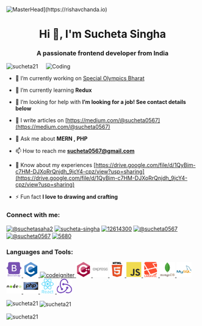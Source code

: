 ![MasterHead](https://1.bp.blogspot.com/-7A4WynwLsM...)](https://rishavchanda.io)
<h1 align="center">Hi 👋, I'm Sucheta Singha</h1>
<h3 align="center">A passionate frontend developer from India</h3>
<img align="right" alt="Coding" width="400" src="[https://monophy.com/gifs/transparent-rsUGLKwgSvSxmq1VrZ](https://drive.google.com/file/d/1DQvjHg2lfS1E1tI8mGJAQ300rbA-_PQp/view?usp=sharing)/>
<p align="left"> <img src="https://komarev.com/ghpvc/?username=sucheta21&label=Profile%20views&color=0e75b6&style=flat" alt="sucheta21" /> </p>

- 🔭 I’m currently working on [Special Olympics Bharat](https://app.specialolympicsbharat.com/)

- 🌱 I’m currently learning **Redux**

- 🤝 I’m looking for help with **I’m looking for a job! See contact details below**

- 📝 I write articles on [https://medium.com/@sucheta0567](https://medium.com/@sucheta0567)

- 💬 Ask me about **MERN , PHP**

- 📫 How to reach me **sucheta0567@gmail.com**

- 📄 Know about my experiences [https://drive.google.com/file/d/1QyBim-c7HM-DJXoRrQnjdh_9jcY4-cpz/view?usp=sharing](https://drive.google.com/file/d/1QyBim-c7HM-DJXoRrQnjdh_9jcY4-cpz/view?usp=sharing)

- ⚡ Fun fact **I love to drawing and crafting**

<h3 align="left">Connect with me:</h3>
<p align="left">
<a href="https://twitter.com/@suchetasaha2" target="blank"><img align="center" src="https://raw.githubusercontent.com/rahuldkjain/github-profile-readme-generator/master/src/images/icons/Social/twitter.svg" alt="@suchetasaha2" height="30" width="40" /></a>
<a href="https://linkedin.com/in/sucheta-singha" target="blank"><img align="center" src="https://raw.githubusercontent.com/rahuldkjain/github-profile-readme-generator/master/src/images/icons/Social/linked-in-alt.svg" alt="sucheta-singha" height="30" width="40" /></a>
<a href="https://stackoverflow.com/users/12614300" target="blank"><img align="center" src="https://raw.githubusercontent.com/rahuldkjain/github-profile-readme-generator/master/src/images/icons/Social/stack-overflow.svg" alt="12614300" height="30" width="40" /></a>
<a href="https://medium.com/@sucheta0567" target="blank"><img align="center" src="https://raw.githubusercontent.com/rahuldkjain/github-profile-readme-generator/master/src/images/icons/Social/medium.svg" alt="@sucheta0567" height="30" width="40" /></a>
<a href="https://www.hackerrank.com/@sucheta0567" target="blank"><img align="center" src="https://raw.githubusercontent.com/rahuldkjain/github-profile-readme-generator/master/src/images/icons/Social/hackerrank.svg" alt="@sucheta0567" height="30" width="40" /></a>
<a href="https://discord.gg/5680" target="blank"><img align="center" src="https://raw.githubusercontent.com/rahuldkjain/github-profile-readme-generator/master/src/images/icons/Social/discord.svg" alt="5680" height="30" width="40" /></a>
</p>

<h3 align="left">Languages and Tools:</h3>
<p align="left"> <a href="https://getbootstrap.com" target="_blank" rel="noreferrer"> <img src="https://raw.githubusercontent.com/devicons/devicon/master/icons/bootstrap/bootstrap-plain-wordmark.svg" alt="bootstrap" width="40" height="40"/> </a> <a href="https://www.cprogramming.com/" target="_blank" rel="noreferrer"> <img src="https://raw.githubusercontent.com/devicons/devicon/master/icons/c/c-original.svg" alt="c" width="40" height="40"/> </a> <a href="https://codeigniter.com" target="_blank" rel="noreferrer"> <img src="https://cdn.worldvectorlogo.com/logos/codeigniter.svg" alt="codeigniter" width="40" height="40"/> </a> <a href="https://www.w3schools.com/cpp/" target="_blank" rel="noreferrer"> <img src="https://raw.githubusercontent.com/devicons/devicon/master/icons/cplusplus/cplusplus-original.svg" alt="cplusplus" width="40" height="40"/> </a> <a href="https://expressjs.com" target="_blank" rel="noreferrer"> <img src="https://raw.githubusercontent.com/devicons/devicon/master/icons/express/express-original-wordmark.svg" alt="express" width="40" height="40"/> </a> <a href="https://www.w3.org/html/" target="_blank" rel="noreferrer"> <img src="https://raw.githubusercontent.com/devicons/devicon/master/icons/html5/html5-original-wordmark.svg" alt="html5" width="40" height="40"/> </a> <a href="https://developer.mozilla.org/en-US/docs/Web/JavaScript" target="_blank" rel="noreferrer"> <img src="https://raw.githubusercontent.com/devicons/devicon/master/icons/javascript/javascript-original.svg" alt="javascript" width="40" height="40"/> </a> <a href="https://laravel.com/" target="_blank" rel="noreferrer"> <img src="https://raw.githubusercontent.com/devicons/devicon/master/icons/laravel/laravel-plain-wordmark.svg" alt="laravel" width="40" height="40"/> </a> <a href="https://www.mongodb.com/" target="_blank" rel="noreferrer"> <img src="https://raw.githubusercontent.com/devicons/devicon/master/icons/mongodb/mongodb-original-wordmark.svg" alt="mongodb" width="40" height="40"/> </a> <a href="https://www.mysql.com/" target="_blank" rel="noreferrer"> <img src="https://raw.githubusercontent.com/devicons/devicon/master/icons/mysql/mysql-original-wordmark.svg" alt="mysql" width="40" height="40"/> </a> <a href="https://nodejs.org" target="_blank" rel="noreferrer"> <img src="https://raw.githubusercontent.com/devicons/devicon/master/icons/nodejs/nodejs-original-wordmark.svg" alt="nodejs" width="40" height="40"/> </a> <a href="https://www.php.net" target="_blank" rel="noreferrer"> <img src="https://raw.githubusercontent.com/devicons/devicon/master/icons/php/php-original.svg" alt="php" width="40" height="40"/> </a> <a href="https://reactjs.org/" target="_blank" rel="noreferrer"> <img src="https://raw.githubusercontent.com/devicons/devicon/master/icons/react/react-original-wordmark.svg" alt="react" width="40" height="40"/> </a> <a href="https://redux.js.org" target="_blank" rel="noreferrer"> <img src="https://raw.githubusercontent.com/devicons/devicon/master/icons/redux/redux-original.svg" alt="redux" width="40" height="40"/> </a> </p>

<p><img align="left" src="https://github-readme-stats.vercel.app/api/top-langs?username=sucheta21&show_icons=true&locale=en&layout=compact" alt="sucheta21" /></p>

<p>&nbsp;<img align="center" src="https://github-readme-stats.vercel.app/api?username=sucheta21&show_icons=true&locale=en" alt="sucheta21" /></p>

<p><img align="center" src="https://github-readme-streak-stats.herokuapp.com/?user=sucheta21&" alt="sucheta21" /></p>
